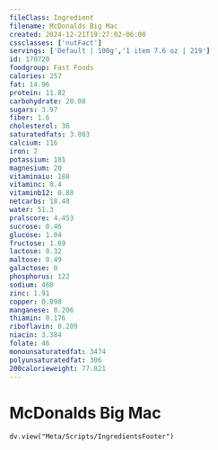 ```yaml
---
fileClass: Ingredient
filename: McDonalds Big Mac
created: 2024-12-21T19:27:02-06:00
cssclasses: ['nutFact']
servings: ['Default | 100g','1 item 7.6 oz | 219']
id: 170720
foodgroup: Fast Foods
calories: 257
fat: 14.96
protein: 11.82
carbohydrate: 20.08
sugars: 3.97
fiber: 1.6
cholesterol: 36
saturatedfats: 3.803
calcium: 116
iron: 2
potassium: 181
magnesium: 20
vitaminaiu: 188
vitaminc: 0.4
vitaminb12: 0.88
netcarbs: 18.48
water: 51.3
pralscore: 4.453
sucrose: 0.46
glucose: 1.04
fructose: 1.69
lactose: 0.32
maltose: 0.49
galactose: 0
phosphorus: 122
sodium: 460
zinc: 1.91
copper: 0.098
manganese: 0.206
thiamin: 0.176
riboflavin: 0.209
niacin: 3.384
folate: 46
monounsaturatedfat: 3474
polyunsaturatedfat: 306
200calorieweight: 77.821
---
```


# McDonalds Big Mac

```dataviewjs
dv.view("Meta/Scripts/IngredientsFooter")
```
